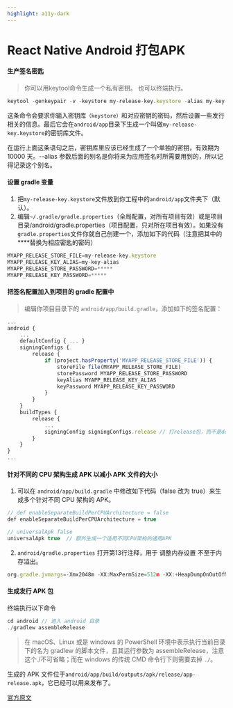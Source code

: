 ```yaml
---
highlight: a11y-dark
---
```

# React Native Android 打包APK

####  生产签名密匙

> 你可以用keytool命令生成一个私有密钥。 也可以终端执行。

```js
keytool -genkeypair -v -keystore my-release-key.keystore -alias my-key-alias -keyalg RSA -keysize 2048 -validity 10000
```
这条命令会要求你输入密钥库`（keystore）`和对应密钥的密码，然后设置一些发行相关的信息。最后它会在`android/app`目录下生成一个叫做`my-release-key.keystore`的密钥库文件。

在运行上面这条语句之后，密钥库里应该已经生成了一个单独的密钥，有效期为 10000 天。--alias 参数后面的别名是你将来为应用签名时所需要用到的，所以记得记录这个别名。


####  设置 gradle 变量

1. 把`my-release-key.keystore`文件放到你工程中的`android/app`文件夹下（默认）。
2. 编辑`~/.gradle/gradle.properties`（全局配置，对所有项目有效）或是项目目录/android/gradle.properties（项目配置，只对所在项目有效）。如果没有`gradle.properties`文件你就自己创建一个，添加如下的代码（注意把其中的****替换为相应密匙的密码）
```js
MYAPP_RELEASE_STORE_FILE=my-release-key.keystore
MYAPP_RELEASE_KEY_ALIAS=my-key-alias
MYAPP_RELEASE_STORE_PASSWORD=*****
MYAPP_RELEASE_KEY_PASSWORD=*****
```

#### 把签名配置加入到项目的 gradle 配置中

> 编辑你项目目录下的 `android/app/build.gradle`，添加如下的签名配置：

```js
...
android {
    ...
    defaultConfig { ... }
    signingConfigs {
        release {
            if (project.hasProperty('MYAPP_RELEASE_STORE_FILE')) {
                storeFile file(MYAPP_RELEASE_STORE_FILE)
                storePassword MYAPP_RELEASE_STORE_PASSWORD
                keyAlias MYAPP_RELEASE_KEY_ALIAS
                keyPassword MYAPP_RELEASE_KEY_PASSWORD
            }
        }
    }
    buildTypes {
        release {
            ...
            signingConfig signingConfigs.release // 打release包，而不是debug
        }
    }
}
...
```

#### 针对不同的 CPU 架构生成 APK 以减小 APK 文件的大小
1. 可以在 `android/app/build.gradle` 中修改如下代码（false 改为 true）来生成多个针对不同 CPU 架构的 APK。
```js
// def enableSeparateBuildPerCPUArchitecture = false
def enableSeparateBuildPerCPUArchitecture = true
```
```js
// universalApk false
universalApk true  // 额外生成一个适用不同CPU架构的通用APK
```
2.  `android/gradle.properties` 打开第13行注释，用于 调整内存设置 不至于内存溢出。
```js
org.gradle.jvmargs=-Xmx2048m -XX:MaxPermSize=512m -XX:+HeapDumpOnOutOfMemoryError -Dfile.encoding=UTF-8
```


#### 生成发行 APK 包
终端执行以下命令
```js
cd android // 进入 android 目录
./gradlew assembleRelease
```

> 在 macOS、Linux 或是 windows 的 PowerShell 环境中表示执行当前目录下的名为 gradlew 的脚本文件，且其运行参数为 assembleRelease，注意这个./不可省略；而在 windows 的传统 CMD 命令行下则需要去掉 `./`。


生成的 APK 文件位于`android/app/build/outputs/apk/release/app-release.apk`，它已经可以用来发布了。







[官方原文](https://reactnative.cn/docs/signed-apk-android)




